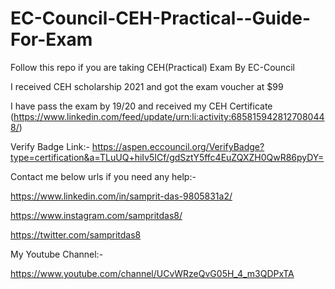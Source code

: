 # EC-Council-CEH-Practical--Guide-For-Exam
Follow this repo if you are taking CEH(Practical) Exam By EC-Council

I received CEH scholarship 2021 and got the exam voucher at $99 

I have pass the exam by 19/20 and received my CEH Certificate (https://www.linkedin.com/feed/update/urn:li:activity:6858159428127080448/) 

Verify Badge Link:- 
https://aspen.eccouncil.org/VerifyBadge?type=certification&a=TLuUQ+hiIv5ICf/gdSztY5ffc4EuZQXZH0QwR86pyDY=

Contact me below urls if you need any help:-

https://www.linkedin.com/in/samprit-das-9805831a2/

https://www.instagram.com/sampritdas8/

https://twitter.com/sampritdas8

My Youtube Channel:-

https://www.youtube.com/channel/UCvWRzeQvG05H_4_m3QDPxTA
